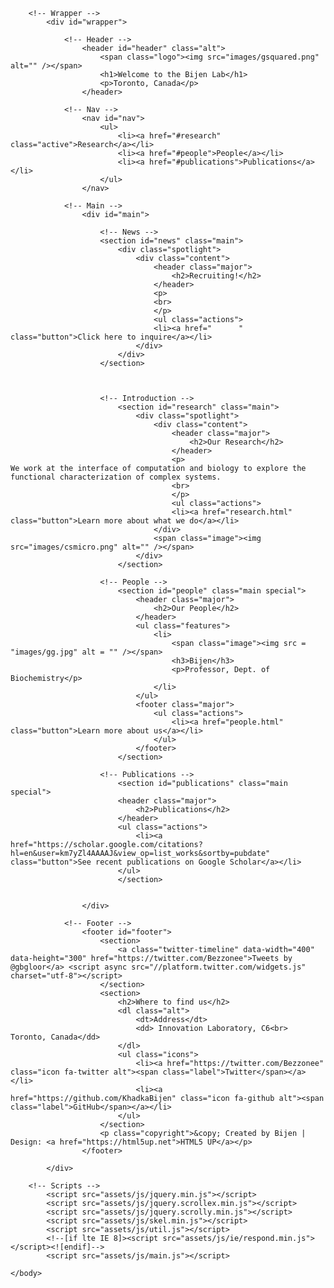 <!--
	Stellar by HTML5 UP
	html5up.net | @ajlkn
	Free for personal and commercial use under the CCA 3.0 license (html5up.net/license)
-->

<html>
	<head>
		<title>Bijen Lab</title>
		<meta charset="utf-8" />
		<meta name="viewport" content="width=device-width, initial-scale=1" />
		<!--[if lte IE 8]><script src="assets/js/ie/html5shiv.js"></script><![endif]-->
		<link rel="stylesheet" href="assets/css/main.css" />
		<!--[if lte IE 9]><link rel="stylesheet" href="assets/css/ie9.css" /><![endif]-->
		<!--[if lte IE 8]><link rel="stylesheet" href="assets/css/ie8.css" /><![endif]-->
		<link rel="apple-touch-icon" sizes="180x180" href="/apple-touch-icon.png">
<link rel="icon" type="image/png" sizes="32x32" href="/favicon-32x32.png">
<link rel="icon" type="image/png" sizes="16x16" href="/favicon-16x16.png">
<link rel="manifest" href="/manifest.json">
<link rel="mask-icon" href="/safari-pinned-tab.svg" color="#5bbad5">
<meta name="theme-color" content="#ffffff">
<script src="https://use.fontawesome.com/377d71048f.js"></script>
	</head>
	<body>

		<!-- Wrapper -->
			<div id="wrapper">

				<!-- Header -->
					<header id="header" class="alt">
						<span class="logo"><img src="images/gsquared.png" alt="" /></span>
						<h1>Welcome to the Bijen Lab</h1>
						<p>Toronto, Canada</p>
					</header>

				<!-- Nav -->
					<nav id="nav">
						<ul>
							<li><a href="#research" class="active">Research</a></li>
							<li><a href="#people">People</a></li>
							<li><a href="#publications">Publications</a></li>
						</ul>
					</nav>

				<!-- Main -->
					<div id="main">

						<!-- News -->
						<section id="news" class="main">
							<div class="spotlight">
								<div class="content">
									<header class="major">
										<h2>Recruiting!</h2>
									</header>
									<p>
									<br>
									</p>
									<ul class="actions">
									<li><a href="      " class="button">Click here to inquire</a></li>
								</div>
							</div>
						</section>



						<!-- Introduction -->
							<section id="research" class="main">
								<div class="spotlight">
									<div class="content">
										<header class="major">
											<h2>Our Research</h2>
										</header>
										<p>										We work at the interface of computation and biology to explore the functional characterization of complex systems.
										<br>
										</p>
										<ul class="actions">
										<li><a href="research.html" class="button">Learn more about what we do</a></li>
									</div>
									<span class="image"><img src="images/csmicro.png" alt="" /></span>
								</div>
							</section>

						<!-- People -->
							<section id="people" class="main special">
								<header class="major">
									<h2>Our People</h2>
								</header>
								<ul class="features">
									<li>
										<span class="image"><img src = "images/gg.jpg" alt = "" /></span>
										<h3>Bijen</h3>
										<p>Professor, Dept. of Biochemistry</p>
									</li>
								</ul>
								<footer class="major">
									<ul class="actions">
										<li><a href="people.html" class="button">Learn more about us</a></li>
									</ul>
								</footer>
							</section>

						<!-- Publications -->
							<section id="publications" class="main special">
							<header class="major">
								<h2>Publications</h2>
							</header>
							<ul class="actions">
								<li><a href="https://scholar.google.com/citations?hl=en&user=km7yZl4AAAAJ&view_op=list_works&sortby=pubdate" class="button">See recent publications on Google Scholar</a></li>
							</ul>
							</section>


					</div>

				<!-- Footer -->
					<footer id="footer">
						<section>
							<a class="twitter-timeline" data-width="400" data-height="300" href="https://twitter.com/Bezzonee">Tweets by @gbgloor</a> <script async src="//platform.twitter.com/widgets.js" charset="utf-8"></script>
						</section>
						<section>
							<h2>Where to find us</h2>
							<dl class="alt">
								<dt>Address</dt>
								<dd> Innovation Laboratory, C6<br> Toronto, Canada</dd>
							</dl>
							<ul class="icons">
								<li><a href="https://twitter.com/Bezzonee" class="icon fa-twitter alt"><span class="label">Twitter</span></a></li>
								<li><a href="https://github.com/KhadkaBijen" class="icon fa-github alt"><span class="label">GitHub</span></a></li>
							</ul>
						</section>
						<p class="copyright">&copy; Created by Bijen | Design: <a href="https://html5up.net">HTML5 UP</a></p>
					</footer>

			</div>

		<!-- Scripts -->
			<script src="assets/js/jquery.min.js"></script>
			<script src="assets/js/jquery.scrollex.min.js"></script>
			<script src="assets/js/jquery.scrolly.min.js"></script>
			<script src="assets/js/skel.min.js"></script>
			<script src="assets/js/util.js"></script>
			<!--[if lte IE 8]><script src="assets/js/ie/respond.min.js"></script><![endif]-->
			<script src="assets/js/main.js"></script>

	</body>
</html>
